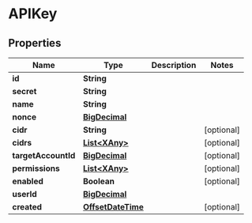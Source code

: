 
# APIKey

## Properties
Name | Type | Description | Notes
------------ | ------------- | ------------- | -------------
**id** | **String** |  | 
**secret** | **String** |  | 
**name** | **String** |  | 
**nonce** | [**BigDecimal**](BigDecimal.md) |  | 
**cidr** | **String** |  |  [optional]
**cidrs** | [**List&lt;XAny&gt;**](XAny.md) |  |  [optional]
**targetAccountId** | [**BigDecimal**](BigDecimal.md) |  |  [optional]
**permissions** | [**List&lt;XAny&gt;**](XAny.md) |  |  [optional]
**enabled** | **Boolean** |  |  [optional]
**userId** | [**BigDecimal**](BigDecimal.md) |  | 
**created** | [**OffsetDateTime**](OffsetDateTime.md) |  |  [optional]



